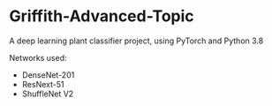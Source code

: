 # Griffith-Advanced-Topic
A deep learning plant classifier project, using PyTorch and Python 3.8

Networks used:
* DenseNet-201
* ResNext-51
* ShuffleNet V2
